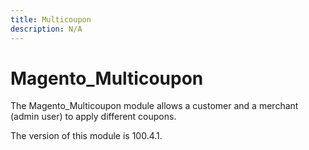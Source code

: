 ```yaml
---
title: Multicoupon
description: N/A
---
```


# Magento_Multicoupon

The Magento_Multicoupon module allows a customer and a merchant (admin user) to apply different coupons.

<InlineAlert slots="text" />
The version of this module is 100.4.1.
